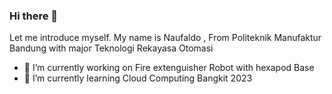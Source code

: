 ### Hi there 👋

Let me introduce myself. My name is  Naufaldo , From Politeknik Manufaktur Bandung with major Teknologi Rekayasa Otomasi 



- 🔭 I’m currently working on Fire extenguisher Robot with hexapod Base
- 🌱 I’m currently learning Cloud Computing Bangkit 2023

